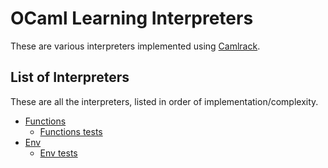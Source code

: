 # OCaml Learning Interpreters

These are various interpreters implemented using
[Camlrack](https://github.com/pdarragh/camlrack).

## List of Interpreters

These are all the interpreters, listed in order of implementation/complexity.

  * [Functions](interpreters/src/function.ml)
      * [Functions tests](interpreters/test/testFunction.ml)
  * [Env](interpreters/src/env.ml)
      * [Env tests](interpreters/test/testEnv.ml)
